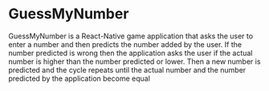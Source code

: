 # GuessMyNumber
GuessMyNumber is a React-Native game application that asks the user to enter a number and then predicts the number added by the user.
If the number predicted is wrong then the application asks the user if the actual number is higher than the number predicted or lower.
Then a new number is predicted and the cycle repeats until the actual number and the number predicted by the application become equal
